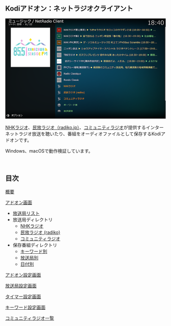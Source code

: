 ## Kodiアドオン：ネットラジオクライアント

![アドオン画面](docs/images/1_アドオン画面/金沢シーサイドFM.png)

[NHKラジオ](http://www.nhk.or.jp/radio/)、[民放ラジオ（radiko.jp）](http://radiko.jp)、[コミュニティラジオ](docs/901_コミュニティラジオ一覧.md)が提供するインターネットラジオ放送を聴いたり、番組をオーディオファイルとして保存するKodiアドオンです。

Windows、macOSで動作検証しています。

<br/>

## 目次

[概要](docs/000_概要.md)

[アドオン画面](docs/100_アドオン画面.md)
* [放送局リスト](docs/110_放送局リスト.md)
* 放送局ディレクトリ
  * [NHKラジオ](docs/121_放送局ディレクトリ（NHKラジオ）.md)
  * [民放ラジオ (radiko)](docs/122_放送局ディレクトリ（民放ラジオ）.md)
  * [コミュニティラジオ](docs/123_放送局ディレクトリ（コミュニティラジオ）.md)
* 保存番組ディレクトリ
  * [キーワード別](docs/131_保存番組ディレクトリ（キーワード別）.md)
  * [放送局別](docs/132_保存番組ディレクトリ（放送局別）.md)
  * [日付別](docs/133_保存番組ディレクトリ（日付別）.md)

[アドオン設定画面](docs/200_アドオン設定画面.md)

[放送局設定画面](docs/330_設定画面（放送局）.md)

[タイマー設定画面](docs/320_設定画面（タイマー）.md)

[キーワード設定画面](docs/310_設定画面（キーワード）.md)

[コミュニティラジオ一覧](docs/901_コミュニティラジオ一覧.md)
